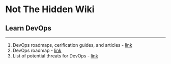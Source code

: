 # Not The Hidden Wiki

## Learn DevOps
-----

1. DevOps roadmaps, cerification guides, and articles - [link](https://devopscube.com/)
2. DevOps roadmap - [link](https://roadmap.sh/devops)
3. List of potential threats for DevOps - [link](https://www.microsoft.com/en-us/security/blog/2023/04/06/devops-threat-matrix/)